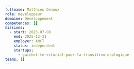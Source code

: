 ```yaml
---
fullname: Matthieu Denoux
role: Developpeur
domaine: Développement
competences: []
missions:
  - start: 2025-07-08
    end: 2025-12-31
    employer: ANCT
    status: independent
    startups:
      - guichet-territorial-pour-la-transition-ecologique
teams: []
---
```

